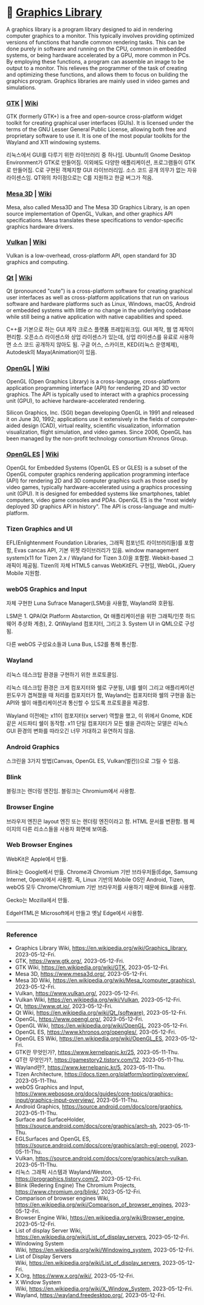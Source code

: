 # :art: [Graphics Library](https://en.wikipedia.org/wiki/Graphics_library)

A graphics library is a program library designed to aid in rendering computer graphics to a monitor. This typically involves providing optimized versions of functions that handle common rendering tasks. This can be done purely in software and running on the CPU, common in embedded systems, or being hardware accelerated by a GPU, more common in PCs. By employing these functions, a program can assemble an image to be output to a monitor. This relieves the programmer of the task of creating and optimizing these functions, and allows them to focus on building the graphics program. Graphics libraries are mainly used in video games and simulations.

### [GTK](https://www.gtk.org/) | [Wiki](https://en.wikipedia.org/wiki/GTK)

GTK (formerly GTK+) is a free and open-source cross-platform widget toolkit for creating graphical user interfaces (GUIs). It is licensed under the terms of the GNU Lesser General Public License, allowing both free and proprietary software to use it. It is one of the most popular toolkits for the Wayland and X11 windowing systems.

리눅스에서 GUI를 다루기 위한 라이브러리 중 하나임. Ubuntu의 Gnome Desktop Environment가 GTK로 만들어짐. 이외에도 다양한 애플리케이션, 프로그램들이 GTK로 만들어짐. C로 구현된 객체지향 GUI 라이브러리임. 소스 코드 공개 의무가 없는 자유 라이센스임. QT와의 차이점으로는 C를 지원하고 한글 버그가 적음.

### [Mesa 3D](https://www.mesa3d.org/) | [Wiki](https://en.wikipedia.org/wiki/Mesa_(computer_graphics))

Mesa, also called Mesa3D and The Mesa 3D Graphics Library, is an open source implementation of OpenGL, Vulkan, and other graphics API specifications. Mesa translates these specifications to vendor-specific graphics hardware drivers.

### [Vulkan](https://www.vulkan.org/) | [Wiki](https://en.wikipedia.org/wiki/Vulkan)

Vulkan is a low-overhead, cross-platform API, open standard for 3D graphics and computing.

### [Qt](https://www.qt.io/) | [Wiki](https://en.wikipedia.org/wiki/Qt_(software))

Qt (pronounced "cute") is a cross-platform software for creating graphical user interfaces as well as cross-platform applications that run on various software and hardware platforms such as Linux, Windows, macOS, Android or embedded systems with little or no change in the underlying codebase while still being a native application with native capabilities and speed.

C++를 기본으로 하는 GUI 제작 크로스 플랫폼 프레임워크임. GUI 제작, 웹 앱 제작이 편리함. 오픈소스 라이센스와 상업 라이센스가 있는데, 상업 라이센스를 유료로 사용하면 소스 코드 공개하지 않아도 됨. 구글 어스, 스카이프, KED(리눅스 운영체제), Autodesk의 Maya(Animation)이 있음.

### [OpenGL](https://www.opengl.org/) | [Wiki](https://en.wikipedia.org/wiki/OpenGL)

OpenGL (Open Graphics Library) is a cross-language, cross-platform application programming interface (API) for rendering 2D and 3D vector graphics. The API is typically used to interact with a graphics processing unit (GPU), to achieve hardware-accelerated rendering.

Silicon Graphics, Inc. (SGI) began developing OpenGL in 1991 and released it on June 30, 1992; applications use it extensively in the fields of computer-aided design (CAD), virtual reality, scientific visualization, information visualization, flight simulation, and video games. Since 2006, OpenGL has been managed by the non-profit technology consortium Khronos Group.

### [OpenGL ES](https://www.khronos.org/opengles/) | [Wiki](https://en.wikipedia.org/wiki/OpenGL_ES)

OpenGL for Embedded Systems (OpenGL ES or GLES) is a subset of the OpenGL computer graphics rendering application programming interface (API) for rendering 2D and 3D computer graphics such as those used by video games, typically hardware-accelerated using a graphics processing unit (GPU). It is designed for embedded systems like smartphones, tablet computers, video game consoles and PDAs. OpenGL ES is the "most widely deployed 3D graphics API in history". The API is cross-language and multi-platform. 

### Tizen Graphics and UI

EFL(Enlightenment Foundation Libraries, 그래픽 컴포넌트 라이브러리들)를 포함함, Evas cancas API, 기본 위젯 라이브러리가 있음. window management system(x11 for Tizen 2.x / Wayland for Tizen 3.0)을 포함함. Webkit-based 그래픽이 제공됨. Tizen의 자체 HTML5 canvas WebKitEFL 구현임, WebGL, jQuery Mobile 지원함.

###  webOS Graphics and Input

자체 구현한 Luna Sufrace Manager(LSM)을 사용함, Wayland와 호환됨. 

LSM은 1. QPA(Qt Platform Abstarction, Qt 애플리케이션을 위한 그래픽/인풋 하드웨어 추상화 계층), 2. QtWayland 컴포지터, 그리고 3. System UI in QML으로 구성됨. 

다른 webOS 구성요소들과 Luna Bus, LS2를 통해 통신함.

### Wayland

리눅스 데스크탑 환경을 구현하기 위한 프로토콜임.

리눅스 데스크탑 환경은 크게 컴포지터와 쉘로 구분됨, UI를 쉘이 그리고 애플리케이션 윈도우가 겹쳐졌을 때 처리를 컴포지터가 함, Wayland는 컴포지터와 쉘의 구현을 돕는 API와 쉘이 애플리케이션과 통신할 수 있도록 프로토콜을 제공함.

Wayland 이전에는 x11이 컴포지터(x server) 역할을 했고, 이 위에서 Gnome, KDE 같은 서드파티 쉘이 동작함. x11 단일 컴포지터가 모든 쉘을 관리하는 모델은 리눅스 GUI 환경의 변화를 따라오긴 너무 거대하고 유연하지 않음.

### Android Graphics

스크린을 3가지 방법(Canvas, OpenGL ES, Vulkan(벌칸))으로 그릴 수 있음.

### Blink

블링크는 렌더링 엔진임. 블링크는 Chromium에서 사용함.

### Browser Engine

브라우저 엔진은 layout 엔진 또는 렌더링 엔진이라고 함. HTML 문서를 변환함. 웹 페이지의 다른 리소스들을 사용자 화면에 보여줌.

### Web Browser Engines

WebKit은 Apple에서 만듦.

Blink는 Google에서 만듦. Chrome과 Chromium 기반 브라우저들(Edge, Samsung Internet, Opera)에서 사용함. 즉, Linux 기반의 Mobile OS인 Android, Tizen, webOS 모두 Chrome/Chromium 기반 브라우저를 사용하기 때문에 Blink를 사용함.

Gecko는 Mozilla에서 만듦.

EdgeHTML은 Microsoft에서 만들고 옛날 Edge에서 사용함.

---

### Reference
- Graphics Library Wiki, https://en.wikipedia.org/wiki/Graphics_library, 2023-05-12-Fri.
- GTK, https://www.gtk.org/, 2023-05-12-Fri.
- GTK Wiki, https://en.wikipedia.org/wiki/GTK, 2023-05-12-Fri.
- Mesa 3D, https://www.mesa3d.org/, 2023-05-12-Fri.
- Mesa 3D Wiki, https://en.wikipedia.org/wiki/Mesa_(computer_graphics), 2023-05-12-Fri.
- Vulkan, https://www.vulkan.org/, 2023-05-12-Fri.
- Vulkan Wiki, https://en.wikipedia.org/wiki/Vulkan, 2023-05-12-Fri.
- Qt, https://www.qt.io/, 2023-05-12-Fri.
- Qt Wiki, https://en.wikipedia.org/wiki/Qt_(software), 2023-05-12-Fri.
- OpenGL, https://www.opengl.org/, 2023-05-12-Fri.
- OpenGL Wiki, https://en.wikipedia.org/wiki/OpenGL, 2023-05-12-Fri.
- OpenGL ES, https://www.khronos.org/opengles/, 203-05-12-Fri.
- OpenGL ES Wiki, https://en.wikipedia.org/wiki/OpenGL_ES, 2023-05-12-Fri.
- GTK란 무엇인가?, https://www.kernelpanic.kr/25, 2023-05-11-Thu.
- QT란 무엇인가?, https://gamestory2.tistory.com/12, 2023-05-11-Thu.
- Wayland란?, https://www.kernelpanic.kr/5, 2023-05-11-Thu.
- Tizen Architecture, https://docs.tizen.org/platform/porting/overview/, 2023-05-11-Thu.
- webOS Graphics and Input, https://www.webosose.org/docs/guides/core-topics/graphics-input/graphics-input-overview/, 2023-05-11-Thu.
- Android Graphics, https://source.android.com/docs/core/graphics, 2023-05-11-Thu.
- Surface and SurfaceHolder, https://source.android.com/docs/core/graphics/arch-sh, 2023-05-11-Thu.
- EGLSurfaces and OpenGL ES, https://source.android.com/docs/core/graphics/arch-egl-opengl, 2023-05-11-Thu.
- Vulkan, https://source.android.com/docs/core/graphics/arch-vulkan, 2023-05-11-Thu.
- 리눅스 그래픽 시스템과 Wayland/Weston, https://prographics.tistory.com/2, 2023-05-12-Fri.
- Blink (Redering Engine) The Chromium Projects, https://www.chromium.org/blink/, 2023-05-12-Fri.
- Comparison of browser engines Wiki, https://en.wikipedia.org/wiki/Comparison_of_browser_engines, 2023-05-12-Fri.
- Browser Engine Wiki, https://en.wikipedia.org/wiki/Browser_engine, 2023-05-12-Fri.
- List of display Server Wiki, https://en.wikipedia.org/wiki/List_of_display_servers, 2023-05-12-Fri.
- Windowing System Wiki, https://en.wikipedia.org/wiki/Windowing_system, 2023-05-12-Fri.
- List of Display Servers Wiki, https://en.wikipedia.org/wiki/List_of_display_servers, 2023-05-12-Fri.
- X.Org, https://www.x.org/wiki/, 2023-05-12-Fri.
- X Window System Wiki, https://en.wikipedia.org/wiki/X_Window_System, 2023-05-12-Fri.
- Wayland, https://wayland.freedesktop.org/, 2023-05-12-Fri.
